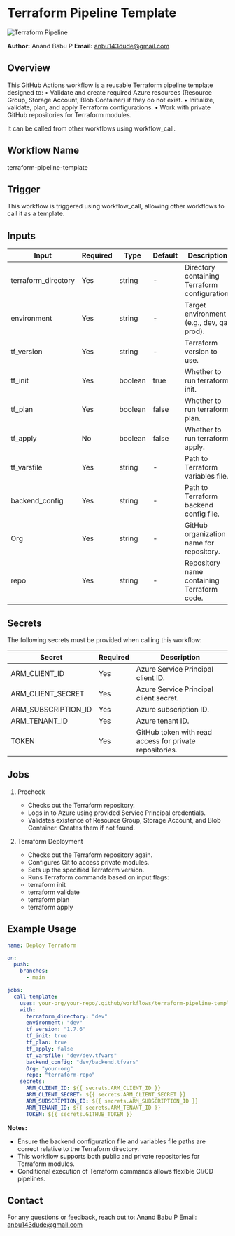 # Terraform Pipeline Template

![Terraform Pipeline](https://img.shields.io/badge/workflow-terraform--pipeline-blue)

**Author:** Anand Babu P </b>
**Email:** anbu143dude@gmail.com

## Overview

This GitHub Actions workflow is a reusable Terraform pipeline template designed to:
	•	Validate and create required Azure resources (Resource Group, Storage Account, Blob Container) if they do not exist.
	•	Initialize, validate, plan, and apply Terraform configurations.
	•	Work with private GitHub repositories for Terraform modules.

It can be called from other workflows using workflow_call.

## Workflow Name

terraform-pipeline-template

## Trigger

This workflow is triggered using workflow_call, allowing other workflows to call it as a template.


## Inputs

Input | Required | Type | Default | Description
------|-----------|-------|---------|-------------
terraform_directory	| Yes	| string	| -	| Directory containing Terraform configuration.
environment	| Yes	| string	| -	| Target environment (e.g., dev, qa, prod).
tf_version	| Yes	| string	| -	| Terraform version to use.
tf_init	| Yes	| boolean	| true | Whether to run terraform init.
tf_plan	| Yes	| boolean	| false	| Whether to run terraform plan.
tf_apply	| No	| boolean	| false	| Whether to run terraform apply.
tf_varsfile	| Yes	| string	| -	| Path to Terraform variables file.
backend_config	| Yes	| string	| -	| Path to Terraform backend config file.
Org	| Yes	| string	| -	| GitHub organization name for repository.
repo	| Yes	| string	| -	| Repository name containing Terraform code.

## Secrets

The following secrets must be provided when calling this workflow:

Secret | Required	| Description
-------|----------|------------
ARM_CLIENT_ID	| Yes	| Azure Service Principal client ID.
ARM_CLIENT_SECRET	| Yes	| Azure Service Principal client secret.
ARM_SUBSCRIPTION_ID	| Yes	| Azure subscription ID.
ARM_TENANT_ID	| Yes	| Azure tenant ID.
TOKEN	| Yes	| GitHub token with read access for private repositories.

## Jobs

1. Precheck
	-	Checks out the Terraform repository.
	-	Logs in to Azure using provided Service Principal credentials.
	-	Validates existence of Resource Group, Storage Account, and Blob Container. Creates them if not found.

2. Terraform Deployment
	-	Checks out the Terraform repository again.
	-	Configures Git to access private modules.
	-	Sets up the specified Terraform version.
	-	Runs Terraform commands based on input flags:
	-	terraform init
	-	terraform validate
	-	terraform plan
	-	terraform apply

## Example Usage

```yaml
name: Deploy Terraform

on:
  push:
    branches:
      - main

jobs:
  call-template:
    uses: your-org/your-repo/.github/workflows/terraform-pipeline-template.yml@main
    with:
      terraform_directory: "dev"
      environment: "dev"
      tf_version: "1.7.6"
      tf_init: true
      tf_plan: true
      tf_apply: false
      tf_varsfile: "dev/dev.tfvars"
      backend_config: "dev/backend.tfvars"
      Org: "your-org"
      repo: "terraform-repo"
    secrets:
      ARM_CLIENT_ID: ${{ secrets.ARM_CLIENT_ID }}
      ARM_CLIENT_SECRET: ${{ secrets.ARM_CLIENT_SECRET }}
      ARM_SUBSCRIPTION_ID: ${{ secrets.ARM_SUBSCRIPTION_ID }}
      ARM_TENANT_ID: ${{ secrets.ARM_TENANT_ID }}
      TOKEN: ${{ secrets.GITHUB_TOKEN }}
```

**Notes:**
  - Ensure the backend configuration file and variables file paths are correct relative to the Terraform directory.
  -	This workflow supports both public and private repositories for Terraform modules.
  -	Conditional execution of Terraform commands allows flexible CI/CD pipelines.

## Contact
For any questions or feedback, reach out to:
Anand Babu P Email: anbu143dude@gmail.com